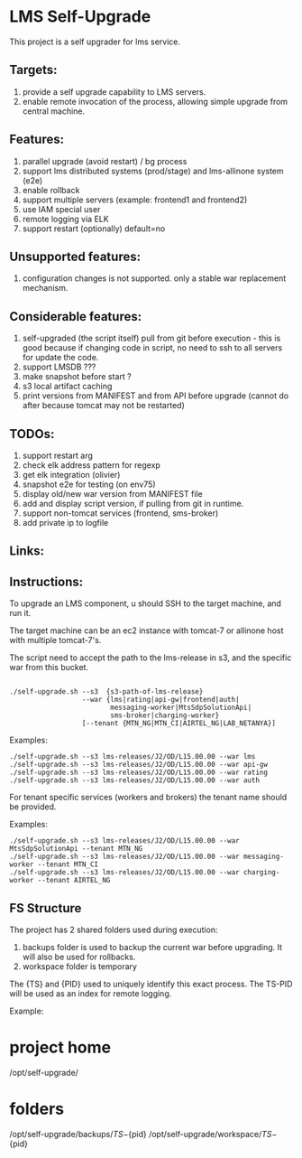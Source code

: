 
# LMS Self-Upgrade
This project is a self upgrader for lms service.

## Targets:
1. provide a self upgrade capability to LMS servers.
2. enable remote invocation of the process, allowing simple upgrade from central machine.

## Features:
1. parallel upgrade (avoid restart) / bg process
2. support lms distributed systems (prod/stage) and lms-allinone system (e2e)
3. enable rollback
4. support multiple servers (example: frontend1 and frontend2)
5. use IAM special user
6. remote logging via ELK
7. support restart (optionally) default=no

## Unsupported features:
1. configuration changes is not supported. only a stable war replacement mechanism.

## Considerable features:
1. self-upgraded (the script itself) pull from git before execution - this is good because if changing code in script, no need to ssh to all servers for update the code.
2. support LMSDB ???
3. make snapshot before start ?
4. s3 local artifact caching
5. print versions from MANIFEST and from API before upgrade (cannot do after because tomcat may not be restarted)


## TODOs:
1. support restart arg
2. check elk address pattern for regexp
3. get elk integration (olivier)
4. snapshot e2e for testing (on env75)
5. display old/new war version from MANIFEST file
6. add and display script version, if pulling from git in runtime.
7. support non-tomcat services (frontend, sms-broker)
8. add private ip to logfile

## Links:
[elk example]: https://makeitnew.io/log-to-elasticsearch-using-curl-db8bf8ef2785

## Instructions:

To upgrade an LMS component, u should SSH to the target machine, and run it.

The target machine can be an ec2 instance with tomcat-7 or allinone host with multiple tomcat-7's.

The script need to accept the path to the lms-release in s3, and the specific war from this bucket.

```

./self-upgrade.sh --s3  {s3-path-of-lms-release} 
                  --war {lms|rating|api-gw|frontend|auth|
                         messaging-worker|MtsSdpSolutionApi|
                         sms-broker|charging-worker} 
                  [--tenant {MTN_NG|MTN_CI|AIRTEL_NG|LAB_NETANYA}]
```

Examples:


```
./self-upgrade.sh --s3 lms-releases/J2/OD/L15.00.00 --war lms
./self-upgrade.sh --s3 lms-releases/J2/OD/L15.00.00 --war api-gw
./self-upgrade.sh --s3 lms-releases/J2/OD/L15.00.00 --war rating
./self-upgrade.sh --s3 lms-releases/J2/OD/L15.00.00 --war auth

```

For tenant specific services (workers and brokers) the tenant name should be provided. 

Examples:


```
./self-upgrade.sh --s3 lms-releases/J2/OD/L15.00.00 --war MtsSdpSolutionApi --tenant MTN_NG
./self-upgrade.sh --s3 lms-releases/J2/OD/L15.00.00 --war messaging-worker --tenant MTN_CI
./self-upgrade.sh --s3 lms-releases/J2/OD/L15.00.00 --war charging-worker --tenant AIRTEL_NG
```


## FS Structure

The project has 2 shared folders used during execution:
1. backups folder is used to backup the current war before upgrading. It will also be used for rollbacks.
2. workspace folder is temporary

The {TS} and {PID} used to uniquely identify this exact process. The TS-PID will be used as an index for remote logging.

Example:

# project home
/opt/self-upgrade/

# folders
/opt/self-upgrade/backups/${TS}-${pid}
/opt/self-upgrade/workspace/${TS}-${pid}



